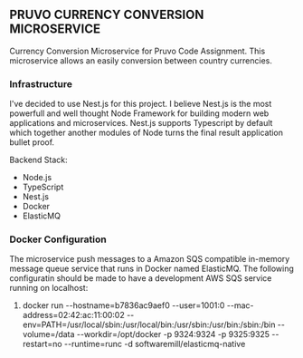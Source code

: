 ## PRUVO CURRENCY CONVERSION MICROSERVICE
Currency Conversion Microservice for Pruvo Code Assignment. This microservice allows an easily conversion between country currencies. 

### Infrastructure
I've decided to use Nest.js for this project. I believe Nest.js is the most powerfull 
and well thought Node Framework for building modern web applications and microservices. 
Nest.js supports Typescript by default which together another modules of Node turns the 
final result application bullet proof. 

Backend Stack:

* Node.js
* TypeScript
* Nest.js 
* Docker
* ElasticMQ

### Docker Configuration
The microservice push messages to a Amazon SQS compatible in-memory message queue service that runs in Docker named ElasticMQ. The following configuratin should be made to have a development AWS SQS service 
running on localhost:

1) docker run --hostname=b7836ac9aef0 --user=1001:0 --mac-address=02:42:ac:11:00:02 --env=PATH=/usr/local/sbin:/usr/local/bin:/usr/sbin:/usr/bin:/sbin:/bin --volume=/data --workdir=/opt/docker -p 9324:9324 -p 9325:9325 --restart=no --runtime=runc -d softwaremill/elasticmq-native




